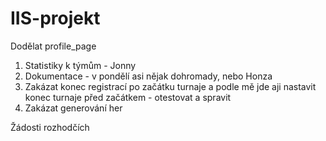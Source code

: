 # IIS-projekt

Dodělat profile_page

1) Statistiky k týmům - Jonny
2) Dokumentace - v pondělí asi nějak dohromady, nebo Honza
3) Zakázat konec registrací po začátku turnaje a podle mě jde aji nastavit konec turnaje před začátkem - otestovat a spravit
4) Zakázat generování her

Žádosti rozhodčích
